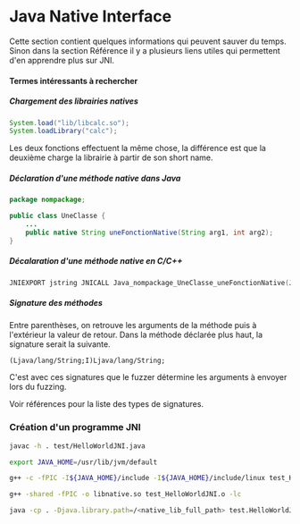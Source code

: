 # Java Native Interface 

Cette section contient quelques informations qui peuvent sauver du temps. Sinon dans la section Référence il y a plusieurs liens utiles qui permettent d'en apprendre plus sur JNI.

#### Termes intéressants à rechercher 

##### Chargement des librairies natives

```java
System.load("lib/libcalc.so");
System.loadLibrary("calc");
```

Les deux fonctions effectuent la même chose, la différence est que la deuxième charge la librairie à partir de son short name.

##### Déclaration d'une méthode native dans Java

``` java
package nompackage;

public class UneClasse {
    ...
    public native String uneFonctionNative(String arg1, int arg2);    
}
```

##### Décalaration d'une méthode native en C/C++

```c++
JNIEXPORT jstring JNICALL Java_nompackage_UneClasse_uneFonctionNative(JNIEnv* env, jobject thisObject, jstring arg1, jint arg2);
```

##### Signature des méthodes

Entre parenthèses, on retrouve les arguments de la méthode puis à l'extérieur la valeur de retour. Dans la méthode déclarée plus haut, la signature serait la suivante.

```
(Ljava/lang/String;I)Ljava/lang/String;
```

C'est avec ces signatures que le fuzzer détermine les arguments à envoyer lors du fuzzing.

Voir références pour la liste des types de signatures.

### Création d'un programme JNI

```bash
javac -h . test/HelloWorldJNI.java
```

```bash
export JAVA_HOME=/usr/lib/jvm/default
```

```bash
g++ -c -fPIC -I${JAVA_HOME}/include -I${JAVA_HOME}/include/linux test_HelloWorldJNI.cpp -o test_HelloWorldJNI.o
```

```bash
g++ -shared -fPIC -o libnative.so test_HelloWorldJNI.o -lc
```

```bash
java -cp . -Djava.library.path=/<native_lib_full_path> test.HelloWorldJNI
```

